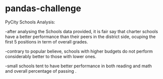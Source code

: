 # pandas-challenge
PyCity Schools Analysis:

-after analysing the Schools data provided, it is fair say that charter schools have a better performance than their peers in the district side, ocuping the first 5 positions in term of overall grades. 

-contrary to popular believe, schools with higher budgets do not perform considerably better to those with lower ones.

-small schools tent to have better performance in both reading and math and overall percentage of passing .

